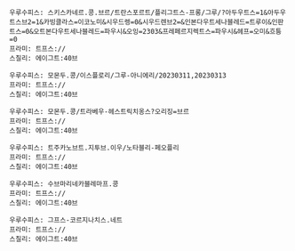 
```쿠스통-프라메스
우루수피스: 스키스카네르.콩.브르/트란스포르트/플리그트스-프롱/그루/?아두우트스=1&아두우트스브2=1&카빙클라스=이코노미&시우드렝=0&시우드렌브2=&인본다우트세나블레드=트루이&인판트스=0&오트본다우트세나블레드=파우시&오잉=2303&프레페르지렉트스=파우시&헤프=오미&흐틍=0
프라미: 트프스://
스칠리: 에이그트:40브
```

```쿠스통-프라메스
우루수피스: 모몬두.콩/이스플로리/그루-아니에리/20230311,20230313
프라미: 트프스://
스칠리: 에이그트:40브
```

```쿠스통-프라메스
우루수피스: 모몬두.콩/트라베우-헤스트릭치옹스?오리징=브르
프라미: 트프스://
스칠리: 에이그트:40브
```

```쿠스통-프라메스
우루수피스: 트주카노브트.지투브.이우/노타블리-페오플리
프라미: 트프스://
스칠리: 에이그트:40브
```

```쿠스통-프라메스
우루수피스: 수브마리네카블레마프.콩
프라미: 트프스://
스칠리: 에이그트:40브
```

```쿠스통-프라메스
우루수피스: 그프스-코르지나치스.네트
프라미: 트프스://
스칠리: 에이그트:40브
```
